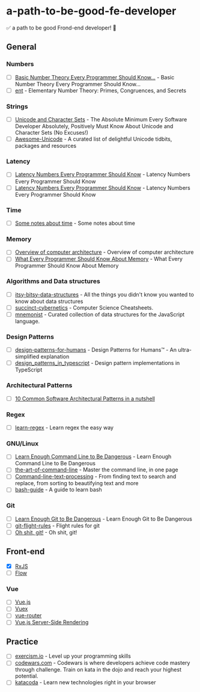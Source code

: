 # a-path-to-be-good-fe-developer

✅ a path to be good Frond-end developer! 🚀

## General

### Numbers

* [ ] [Basic Number Theory Every Programmer Should Know...](https://www.codechef.com/wiki/tutorial-number-theory/) - Basic Number Theory Every Programmer Should Know...
* [ ] [ent](https://github.com/williamstein/ent) - Elementary Number Theory: Primes, Congruences, and Secrets

### Strings

* [ ] [Unicode and Character Sets](https://www.joelonsoftware.com/2003/10/08/the-absolute-minimum-every-software-developer-absolutely-positively-must-know-about-unicode-and-character-sets-no-excuses/) - The Absolute Minimum Every Software Developer Absolutely, Positively Must Know About Unicode and Character Sets (No Excuses!)
* [ ] [Awesome-Unicode](https://github.com/jagracey/Awesome-Unicode) - A curated list of delightful Unicode tidbits, packages and resources

### Latency

* [ ] [Latency Numbers Every Programmer Should Know](https://gist.github.com/jboner/2841832) - Latency Numbers Every Programmer Should Know
* [ ] [Latency Numbers Every Programmer Should Know](https://people.eecs.berkeley.edu/~rcs/research/interactive_latency.html) - Latency Numbers Every Programmer Should Know

### Time

* [ ] [Some notes about time](https://unix4lyfe.org/time/) - Some notes about time

### Memory

* [ ] [Overview of computer architecture](https://github.com/gyuho/learn/tree/master/doc/overview_of_computer_architecture) - Overview of computer architecture
* [ ] [What Every Programmer Should Know About Memory](https://people.freebsd.org/~lstewart/articles/cpumemory.pdf) - What Every Programmer Should Know About Memory

### Algorithms and Data structures

* [ ] [itsy-bitsy-data-structures](https://github.com/jamiebuilds/itsy-bitsy-data-structures) - All the things you didn't know you wanted to know about data structures
* [ ] [succinct-cybernetics](https://github.com/espadrine/succinct-cybernetics) - Computer Science Cheatsheets.
* [ ] [mnemonist](https://github.com/Yomguithereal/mnemonist) - Curated collection of data structures for the JavaScript language.

### Design Patterns

* [ ] [design-patterns-for-humans](https://github.com/kamranahmedse/design-patterns-for-humans) - Design Patterns for Humans™ - An ultra-simplified explanation
* [ ] [design_patterns_in_typescript](https://github.com/torokmark/design_patterns_in_typescript) - Design pattern implementations in TypeScript

### Architectural Patterns

* [ ] [10 Common Software Architectural Patterns in a nutshell](https://towardsdatascience.com/10-common-software-architectural-patterns-in-a-nutshell-a0b47a1e9013)

### Regex

* [ ] [learn-regex](https://github.com/zeeshanu/learn-regex) - Learn regex the easy way

### GNU/Linux

* [ ] [Learn Enough Command Line to Be Dangerous](https://www.learnenough.com/command-line-tutorial) - Learn Enough Command Line to Be Dangerous
* [ ] [the-art-of-command-line](https://github.com/jlevy/the-art-of-command-line) - Master the command line, in one page
* [ ] [Command-line-text-processing](https://github.com/learnbyexample/Command-line-text-processing) - From finding text to search and replace, from sorting to beautifying text and more
* [ ] [bash-guide](https://github.com/Idnan/bash-guide) - A guide to learn bash

### Git

* [ ] [Learn Enough Git to Be Dangerous](https://www.learnenough.com/git-tutorial) - Learn Enough Git to Be Dangerous
* [ ] [git-flight-rules](https://github.com/k88hudson/git-flight-rules) - Flight rules for git
* [ ] [Oh shit, git!](http://ohshitgit.com/) - Oh shit, git!

## Front-end

* [x] [RxJS](http://reactivex.io/rxjs/manual/index.html)
* [ ] [Flow](https://flow.org/en/)

### Vue

* [ ] [Vue.js](https://vuejs.org/v2/guide/)
* [ ] [Vuex](https://vuex.vuejs.org/en/)
* [ ] [vue-router](https://router.vuejs.org/en/)
* [ ] [Vue.js Server-Side Rendering](https://ssr.vuejs.org/en/)

## Practice

* [ ] [exercism.io](http://exercism.io/) - Level up your programming skills
* [ ] [codewars.com](https://www.codewars.com) - Codewars is where developers achieve code mastery through challenge. Train on kata in the dojo and reach your highest potential.
* [ ] [katacoda](https://www.katacoda.com/) - Learn new technologies right in your browser
